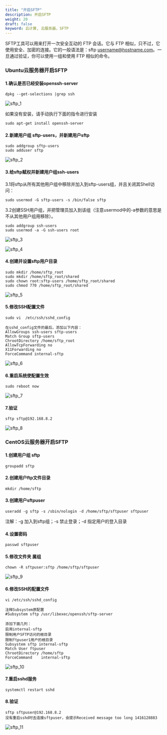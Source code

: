 ```yaml
---
title: "开启SFTP"
description: 开启SFTP
weight: 20
draft: false
keyword: 云计算, 云服务器，SFTP
---
```


SFTP工具可以用来打开一次安全互动的 FTP 会话。它与 FTP 相似，只不过，它使用安全、加密的连接。它的一般语法是：sftp username@hostname.com。一旦通过验证，你可以使用一组和使用 FTP 相似的命令。

### Ubuntu云服务器开启SFTP

#### 1.确认是否已经安装openssh-server

```
dpkg --get-selections |grep ssh
```

![sftp_1](../../_images/sftp_1.png)

如果没有安装，请手动执行下面的指令进行安装

```
sudo apt-get install openssh-server
```

#### 2.新建用户组 sftp-users，并新建用户sftp

```
sudo addgroup sftp-users
sudo adduser sftp
```

![sftp_2](../../_images/sftp_2.png)

#### 3.给sftp赋权并新建用户组ssh-users

3.1将sftp从所有其他用户组中移除并加入到sftp-users组，并且关闭其Shell访问：

```
sudo usermod -G sftp-users -s /bin/false sftp
```

3.2创建SSH用户组，并把管理员加入到该组（注意usermod中的-a参数的意思是不从其他用户组用移除）。

```
sudo addgroup ssh-users
sudo usermod -a -G ssh-users root
```

![sftp_3](../../_images/sftp_3.png)

![sftp_4](../../_images/sftp_4.png)

#### 4.创建并设置sftp用户目录

```
sudo mkdir /home/sftp_root
sudo mkdir /home/sftp_root/shared
sudo chown root:sftp-users /home/sftp_root/shared
sudo chmod 770 /home/sftp_root/shared
```

![sftp_5](../../_images/sftp_5.png)

#### 5.修改SSH配置文件

```
sudo vi  /etc/ssh/sshd_config

在sshd_config文件的最后，添加以下内容：
AllowGroups ssh-users sftp-users
Match Group sftp-users
ChrootDirectory /home/sftp_root
AllowTcpForwarding no
X11Forwarding no
ForceCommand internal-sftp
```

![sftp_6](../../_images/sftp_6.png)

#### 6.重启系统使配置生效

```
sudo reboot now
```

![sftp_7](../../_images/sftp_7.png)

#### 7.验证

```
sftp sftp@192.168.8.2
```

![sftp_8](../../_images/sftp_8.png)

### CentOS云服务器开启SFTP

#### 1.创建用户组 sftp

```
groupadd sftp
```

#### 2.创建用户ftp文件目录

```
mkdir /home/sftp
```

#### 3.创建用户sftpuser

```
useradd -g sftp -s /sbin/nologin -d /home/sftp/sftpuser sftpuser
```

注解：-g 加入到sftp组；-s 禁止登录；-d 指定用户的登入目录

#### 4.设置密码

```
passwd sftpuser
```

#### 5.修改文件夹 属组

```
chown -R sftpuser:sftp /home/sftp/sftpuser
```

![sftp_9](../../_images/sftp_9.png)

#### 6.修改SSH的配置文件

```
vi /etc/ssh/sshd_config

注释Subsystem原配置
#Subsystem sftp /usr/libexec/openssh/sftp-server

添加下面几列：
启用internal-sftp
限制用户SFTP访问的根目录
限制ftpuser1用户的根目录
Subsystem sftp internal-sftp
Match User ftpuser
ChrootDirectory /home/sftp
ForceCommand    internal-sftp
```

![sftp_10](../../_images/sftp_10.png)

#### 7.重启sshd服务

```
systemctl restart sshd
```

#### 8.验证

```
sftp sftpuser@192.168.8.2
没有重启sshd时去连接sftpuser，会提示Received message too long 1416128883
```

![sftp_11](../../_images/sftp_11.png)
